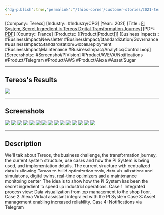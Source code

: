 ```yaml
---
{"dg-publish":true,"permalink":"/thibs-corner/customer-stories/2021-tereos-pi-system-secret-ingredient-in-tereos-digital-transformation-journey/","noteIcon":""}
---
```


[Company:: Tereos]
[Industry:: #Industry/CPG]
[Year:: 2021]
[Title:: [PI System, Secret Ingredient in Tereos Digital Transformation Journey](https://resources.osisoft.com/presentations/pi-system---secret-ingredient-in-tereos-digital-transformation-journey/)]
[PDF:: [PDF](https://cdn.osisoft.com/osi/presentations/2021-aveva-pi-world/UC21NA-D2FB050-Tereos-deMello-PI-System-Secret-ingredient-in.pdf)]
[Country:: France]
[Products:: [[Product\|Product]]]
[Business Impacts:: #BusinessImpact/Newsletter #BusinessImpact/Standardization/Governance #BusinessImpact/Standardization/GlobalDeployment #BusinessImpact/Maintenance #BusinessImpact/Analytics/ControlLoop]
[Screenshots:: #Screenshot/PIVision]
#Product/AVEVA/Notifications   #Product/Telegram #Product/AWS  #Product/Alexa  #Asset/Sugar

---
## Tereos's Results
![](https://i.imgur.com/FrNSL0b.png)

---
## Screenshots
![](https://i.imgur.com/0Ts5MQs.png)
![](https://i.imgur.com/mImrGkK.png)
![](https://i.imgur.com/xdkY5aj.png)
![](https://i.imgur.com/TJe98Oi.png)
![](https://i.imgur.com/i9Ksn5s.png)
![](https://i.imgur.com/rdRwUgd.png)
![](https://i.imgur.com/ChpzfMZ.png)
![](https://i.imgur.com/KaCBBHE.png)
![](https://i.imgur.com/4iwkwS2.png)
![](https://i.imgur.com/R7gKKLG.png)
![](https://i.imgur.com/xTSsxa7.png)
![](https://i.imgur.com/cf3zDM2.png)
![](https://i.imgur.com/NnDm70z.png)
![](https://i.imgur.com/GkvkQcu.png)
![](https://i.imgur.com/16ejuuQ.png)

---
## Description
We'll talk about Tereos, the business challenge, the transformation journey, the current system structure, use cases and how the PI System is being used, and implementation details. The current structure with centralized data is allowing Tereos to build optimization tools, data visualizations and simulations, digital twins, real-time optimizers and a maintenance monitoring center. The idea is to show how the PI System has been the secret ingredient to speed up industrial operations. Case 1: Integrated process view: Data visualization from top management to the shop floor. Case 2: Alexa Virtual assistant integrated with the PI System Case 3: Asset management enabling increased reliability. Case 4: Notifications via Telegram